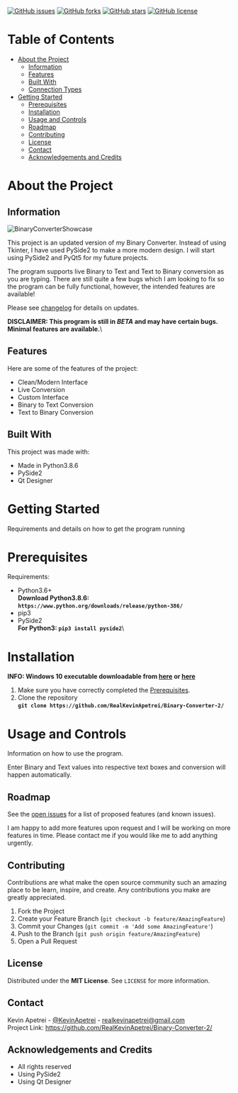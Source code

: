 [![GitHub issues](https://img.shields.io/github/issues/RealKevinApetrei/Binary-Converter-2)](https://github.com/RealKevinApetrei/Binary-Converter-2/issues) 
[![GitHub forks](https://img.shields.io/github/forks/RealKevinApetrei/Binary-Converter-2)](https://github.com/RealKevinApetrei/Binary-Converter-2/network)
[![GitHub stars](https://img.shields.io/github/stars/RealKevinApetrei/Binary-Converter-2)](https://github.com/RealKevinApetrei/Binary-Converter-2/stargazers)
[![GitHub license](https://img.shields.io/github/license/RealKevinApetrei/Binary-Converter-2)](https://github.com/RealKevinApetrei/Binary-Converter-2/blob/master/LICENSE)

# Table of Contents
- [About the Project](#about-the-project)
  - [Information](#information)
  - [Features](#features)
  - [Built With](#built-with)
  - [Connection Types](#connection-types)
- [Getting Started](#getting-started)
  - [Prerequisites](#prerequisites)
  - [Installation](#installation)
  - [Usage and Controls](#usage-and-controls)
  - [Roadmap](#roadmap)
  - [Contributing](#contributing)
  - [License](#license)
  - [Contact](#contact)
  - [Acknowledgements and Credits](#acknowledgements-and-credits)

# About the Project
## Information
![BinaryConverterShowcase](https://user-images.githubusercontent.com/65184258/101281734-a370d600-37c8-11eb-8a5d-b23fd0cc4003.gif)

This project is an updated version of my Binary Converter. Instead of using Tkinter, I have used PySide2 to make a more modern design.
I will start using PySide2 and PyQt5 for my future projects.

The program supports live Binary to Text and Text to Binary conversion as you are typing. There are still quite a few bugs which I am looking to fix so the program can be fully functional, however, the intended features are available!

Please see [changelog](https://github.com/RealKevinApetrei/Binary-Converter-2/blob/main/CHANGELOG.md) for details on updates.

**DISCLAIMER: This program is still in *BETA* and may have certain bugs. Minimal features are available.**\

## Features
Here are some of the features of the project:

- Clean/Modern Interface
- Live Conversion
- Custom Interface
- Binary to Text Conversion
- Text to Binary Conversion

## Built With
This project was made with:

- Made in Python3.8.6
- PySide2
- Qt Designer

# Getting Started
Requirements and details on how to get the program running

# Prerequisites
Requirements:

- Python3.6+\
  **Download Python3.8.6: `https://www.python.org/downloads/release/python-386/`**
- pip3
- PySide2\
  **For Python3: `pip3 install pyside2`**\

# Installation
**INFO: Windows 10 executable downloadable from [here](https://github.com/RealKevinApetrei/Binary-Converter-2/releases) or [here](https://github.com/RealKevinApetrei/Binary-Converter-2/tree/main/Windows%2010%20(Executable))**

1. Make sure you have correctly completed the [Prerequisites](#prerequisites).
2. Clone the repository\
   **`git clone https://github.com/RealKevinApetrei/Binary-Converter-2/`**

# Usage and Controls
Information on how to use the program.

Enter Binary and Text values into respective text boxes and conversion will happen automatically.

## Roadmap

See the [open issues](https://github.com/RealKevinApetrei/Binary-Converter-2/issues) for a list of proposed features (and known issues).

I am happy to add more features upon request and I will be working on more features in time. Please contact me if you would like me to add anything urgently.

## Contributing

Contributions are what make the open source community such an amazing place to be learn, inspire, and create. Any contributions you make are greatly appreciated.

1. Fork the Project
2. Create your Feature Branch (`git checkout -b feature/AmazingFeature`)
3. Commit your Changes (`git commit -m 'Add some AmazingFeature'`)
4. Push to the Branch (`git push origin feature/AmazingFeature`)
5. Open a Pull Request

## License

Distributed under the **MIT License**. See `LICENSE` for more information.

## Contact

Kevin Apetrei - [@KevinApetrei](https://twitter.com/KevinApetrei) - realkevinapetrei@gmail.com\
Project Link: https://github.com/RealKevinApetrei/Binary-Converter-2/

## Acknowledgements and Credits
- All rights reserved
- Using PySide2
- Using Qt Designer
